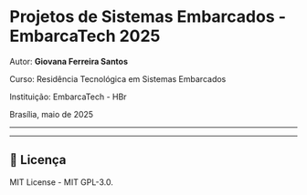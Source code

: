 
# Projetos de Sistemas Embarcados - EmbarcaTech 2025

Autor: **Giovana Ferreira Santos**

Curso: Residência Tecnológica em Sistemas Embarcados

Instituição: EmbarcaTech - HBr

Brasília, maio de 2025

---

<!-- INSIRA O CONTEÚDO DO SEU README AQUI! -->

---

## 📜 Licença
MIT License - MIT GPL-3.0.

